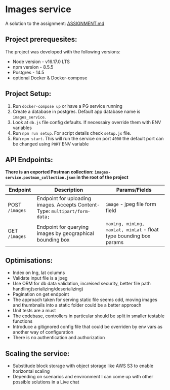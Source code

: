# Images service
A solution to the assignment: [ASSIGNMENT.md](ASSIGNMENT.md)

## Project prerequesites:
The project was developed with the following versions:
- Node version - v16.17.0 LTS
- npm version - 8.5.5
- Postgres - 14.5
- optional Docker & Docker-compose

## Project Setup:
1. Run `docker-compose up` or have a PG service running
2. Create a database in postgres. Default app database name is `images_service`.
3. Look at `db.js` file config defaults. If necessairy override them with ENV variables
4. Run `npm run setup`. For script details check `setup.js` file.
5. Run `npm start`. This will run the service on port `4000` the default port can be changed using `PORT` ENV variable

## API Endpoints:
 __There is an exported Postman collection: `images-service.postman_collection.json` in the root of the project__

|Endpoint|Description|Params/Fields|
|-------|-------|----|
|POST `/images`|Endpoint for uploading images. Accepts Content-Type: `multipart/form-data;`|`image` - jpeg file form field|
|GET `/images`|Endpoint for querying images by geographical bounding box| `maxLng, minLng, maxLat, minLat` - float type bounding box params|

## Optimisations:
- Index on lng, lat columns
- Validate input file is a jpeg
- Use ORM for db data validation, increised security, better file path handling(serializing/deserializing)
- Pagination on get endpoint
- The approach taken for serving static file seems odd, moving images and thumbnails into a static folder could be a better approach
- Unit tests are a must
- The codebase, controllers in particular should be split in smaller testable functions
- Introduce a gitignored config file that could be overriden by env vars as another way of configuration
- There is no authentication and authorization

## Scaling the service:
- Substitude block storage with object storage like AWS S3 to enable horizontal scaling
- Depending on scenarios and environment I can come up with other possible solutions in a Live chat
